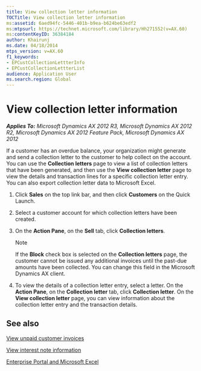 ```yaml
---
title: View collection letter information
TOCTitle: View collection letter information
ms:assetid: 6aed94fc-5446-401b-b9ea-b624be63edf2
ms:mtpsurl: https://technet.microsoft.com/library/Hh271552(v=AX.60)
ms:contentKeyID: 36384184
author: Khairunj
ms.date: 04/18/2014
mtps_version: v=AX.60
f1_keywords:
- EPCustCollectionLettterInfo
- EPCustCollectionLettterList
audience: Application User
ms.search.region: Global
---
```


# View collection letter information 


_**Applies To:** Microsoft Dynamics AX 2012 R3, Microsoft Dynamics AX 2012 R2, Microsoft Dynamics AX 2012 Feature Pack, Microsoft Dynamics AX 2012_

If a customer has an overdue balance, your organization might generate and send a collection letter to the customer to help collect on the account. You can use the **Collection letters** page to view a list of collection letters that have been generated, and then use the **View collection letter** page to view the details and transaction lines for a specific collection letter entry. You can also export collection letter data to Microsoft Excel.

1.  Click **Sales** on the top link bar, and then click **Customers** on the Quick Launch.

2.  Select a customer account for which collection letters have been created.

3.  On the **Action Pane**, on the **Sell** tab, click **Collection letters**.
    

    > [!NOTE]
    > <P>If the <STRONG>Block</STRONG> check box is selected on the <STRONG>Collection letters</STRONG> page, the customer cannot be issued any additional invoices until the past-due amounts have been collected. You can change this field in the Microsoft Dynamics AX client.</P>



4.  To view the details of a collection letter entry, select a letter. On the **Action Pane**, on the **Collection letter** tab, click **Collection letter**. On the **View collection letter** page, you can view information about the collection letter entry and the transaction details.

## See also

[View unpaid customer invoices](view-unpaid-customer-invoices.md)

[View interest note information](view-interest-note-information.md)

[Enterprise Portal and Microsoft Excel](enterprise-portal-and-microsoft-excel.md)

  


